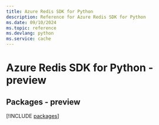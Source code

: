 ```yaml
---
title: Azure Redis SDK for Python
description: Reference for Azure Redis SDK for Python
ms.date: 09/10/2024
ms.topic: reference
ms.devlang: python
ms.service: cache
---
```

# Azure Redis SDK for Python - preview
## Packages - preview
[!INCLUDE [packages](redis-index.md)]